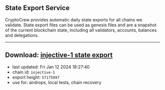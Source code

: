 ## State Export Service
CryptoCrew provides automatic daily state exports for all chains we validate. State export files can be used as genesis files and are a snapshot of the current blockchain state, including all validators, accounts, balances and delegations.

---
**Download: [injective-1 state export](https://dl.ccvalidators.com/SERVICE/injective/injective-1_export_57175997.json)**
---

- last updated: Fri Jan 12 2024 18:27:40
- chain id: `injective-1`
- export height: `57175997`
- use for: airdrops, local tests, chain recovery
